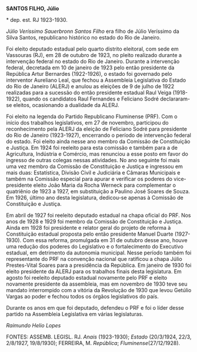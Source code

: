 **SANTOS FILHO, Júlio**

\* dep. est. RJ 1923-1930.

*Júlio Veríssimo Sauerbronn Santos Filho* era filho de Júlio Veríssimo
da Silva Santos, republicano histórico no estado do Rio de Janeiro.

Foi eleito deputado estadual pelo quarto distrito eleitoral, com sede em
Vassouras (RJ), em 28 de outubro de 1923, no pleito realizado durante a
intervenção federal no estado do Rio de Janeiro. Durante a intervenção
federal, decretada em 10 de janeiro de 1923 pelo então presidente da
República Artur Bernardes (1922-1926), o estado foi governado pelo
interventor Aureliano Leal, que fechou a Assembleia Legislativa do
Estado do Rio de Janeiro (ALERJ) e anulou as eleições de 9 de julho de
1922 realizadas para a sucessão do então presidente estadual Raul Veiga
(1918-1922), quando os candidatos Raul Fernandes e Feliciano Sodré
declararam-se eleitos, ocasionando a dualidade da ALERJ.

Foi eleito na legenda do Partido Republicano Fluminense (PRF). Com o
início dos trabalhos legislativos, em 27 de novembro, participou do
reconhecimento pela ALERJ da eleição de Feliciano Sodré para presidente
do Rio de Janeiro (1923-1927), encerrando o período de intervenção
federal do estado. Foi eleito ainda nesse ano membro da Comissão de
Constituição e Justiça. Em 1924 foi reeleito para esta comissão e também
para a de Agricultura, Indústria e Comércio, mas renunciou a esse posto
em favor do ingresso de outras colegas nessas atividades. No ano
seguinte foi mais uma vez membro da Comissão de Constituição e Justiça e
ingressou em mais duas: Estatística, Divisão Civil e Judiciária e
Câmaras Municipais e também na Comissão especial para apurar e verificar
os poderes do vice-presidente eleito João Maria da Rocha Werneck para
complementar o quatriênio de 1923 a 1927, em substituição a Paulino José
Soares de Souza. Em 1926, último ano desta legislatura, dedicou-se
apenas à Comissão de Constituição e Justiça.

Em abril de 1927 foi reeleito deputado estadual na chapa oficial do PRF.
Nos anos de 1928 e 1929 foi membro da Comissão de Constituição e
Justiça. Ainda em 1928 foi presidente e relator geral do projeto de
reforma à Constituição estadual proposta pelo então presidente Manuel
Duarte (1927-1930). Com essa reforma, promulgada em 31 de outubro desse
ano, houve uma redução dos poderes do Legislativo e o fortalecimento do
Executivo estadual, em detrimento da autonomia municipal. Nesse período
também foi representante do PRF na convenção nacional que ratificou a
chapa Júlio Prestes-Vital Soares para a presidência da República. Em
janeiro de 1930 foi eleito presidente da ALERJ para os trabalhos finais
desta legislatura. Em agosto foi reeleito deputado estadual novamente
pelo PRF e eleito novamente presidente da assembleia, mas em novembro de
1930 teve seu mandato interrompido com a vitória da Revolução de 1930
que levou Getúlio Vargas ao poder e fechou todos os órgãos legislativos
do país.

Durante os anos em que foi deputado, defendeu o PRF e foi o líder desse
partido na Assembleia Legislativa em várias legislaturas.

*Raimundo Helio Lopes*

FONTES: ASSEMB. LEGISL. RJ. *Anais* (1923-1930); *Estado* (20/3/1924,
22/3, 2/8/1927, 19/8/1930); FERREIRA, M. *República*;
*Fluminense*(27/12/1928).
